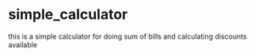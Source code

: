# simple_calculator
this is a simple calculator for doing sum of bills and calculating discounts available
